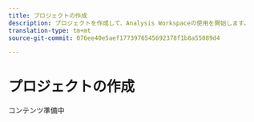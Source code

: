 ```yaml
---
title: プロジェクトの作成
description: プロジェクトを作成して、Analysis Workspaceの使用を開始します。
translation-type: tm+mt
source-git-commit: 076ee40e5aef1773976545692378f1b8a55089d4

---
```



# プロジェクトの作成

コンテンツ準備中